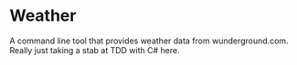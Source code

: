 # Weather
A command line tool that provides weather data from wunderground.com. Really just taking a stab at TDD with C# here.
